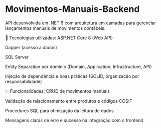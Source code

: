 # Movimentos-Manuais-Backend
API desenvolvida em .NET 6 com arquitetura em camadas para gerenciar lançamentos manuais de movimentos contábeis.

🔧 Tecnologias utilizadas:
ASP.NET Core 8 (Web API)

Dapper (acesso a dados)

SQL Server

Entity Separation por domínio (Domain, Application, Infrastructure, API)

Injeção de dependência e boas práticas (SOLID, organização por responsabilidade)

✨ Funcionalidades:
CRUD de movimentos manuais

Validação de relacionamento entre produtos e códigos COSIF

Procedures SQL para otimização da leitura de dados

Mensagens claras de erro e sucesso na integração com o frontend
